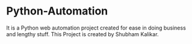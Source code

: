 # Python-Automation
It is a Python web automation project created for ease in doing business and lengthy stuff.
This Project is created by Shubham Kalikar.
